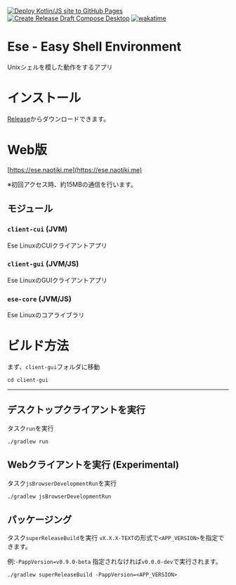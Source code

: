 [![Deploy Kotlin/JS site to GitHub Pages](https://github.com/naotiki/Ese/actions/workflows/deploy-pages.yml/badge.svg)](https://github.com/naotiki/Ese/actions/workflows/deploy-pages.yml)
[![Create Release Draft Compose Desktop](https://github.com/naotiki/Ese/actions/workflows/create-release.yml/badge.svg)](https://github.com/naotiki/Ese/actions/workflows/create-release.yml)
[![wakatime](https://wakatime.com/badge/github/naotiki/EseLinux.svg)](https://wakatime.com/badge/github/naotiki/EseLinux)
# Ese - Easy Shell Environment 
Unixシェルを模した動作をするアプリ
# インストール
[Release](https://github.com/naotiki/Ese/releases/latest)からダウンロードできます。
# Web版
[https://ese.naotiki.me](https://ese.naotiki.me)

※初回アクセス時、約15MBの通信を行います。
## モジュール
### `client-cui` (JVM)
Ese LinuxのCUIクライアントアプリ
### `client-gui` (JVM/JS)
Ese LinuxのGUIクライアントアプリ
### `ese-core` (JVM/JS)
Ese Linuxのコアライブラリ

# ビルド方法
まず、`client-gui`フォルダに移動
```shell
cd client-gui
```
---
## デスクトップクライアントを実行
タスク`run`を実行
```shell
./gradlew run
```
## Webクライアントを実行 (Experimental)
タスク`jsBrowserDevelopmentRun`を実行
```shell
./gradlew jsBrowserDevelopmentRun
```
## パッケージング
タスク`superReleaseBuild`を実行
`vX.X.X-TEXT`の形式で`<APP_VERSION>`を指定できます。

例:`-PappVersion=v0.9.0-beta`
指定されなければ`v0.0.0-dev`で実行されます。
```shell
./gradlew superReleaseBuild -PappVersion=<APP_VERSION>
```